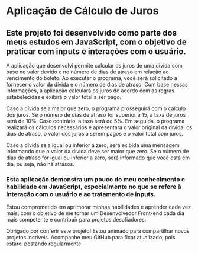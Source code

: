# Aplicação de Cálculo de Juros

## Este projeto foi desenvolvido como parte dos meus estudos em JavaScript, com o objetivo de praticar com inputs e interações com o usuário.

A aplicação que desenvolvi permite calcular os juros de uma dívida com base no valor devido e no número de dias de atraso em relação ao vencimento do boleto. Ao executar o programa, você será solicitado a fornecer o valor da dívida e o número de dias de atraso. Com base nessas informações, a aplicação calculará os juros de acordo com as regras estabelecidas e exibirá o valor total a ser pago.

Caso a dívida seja maior que zero, o programa prosseguirá com o cálculo dos juros. Se o número de dias de atraso for superior a 15, a taxa de juros será de 10%. Caso contrário, a taxa será de 5%. Em seguida, o programa realizará os cálculos necessários e apresentará o valor original da dívida, os dias de atraso, o valor dos juros a serem pagos e o valor total com juros.

Caso a dívida seja igual ou inferior a zero, será exibida uma mensagem informando que o valor da dívida deve ser maior que zero. Se o número de dias de atraso for igual ou inferior a zero, será informado que você está em dia, ou seja, não há atrasos.

### Esta aplicação demonstra um pouco do meu conhecimento e habilidade em JavaScript, especialmente no que se refere à interação com o usuário e ao tratamento de inputs. 

Estou comprometido em aprimorar minhas habilidades e aprender cada vez mais, com o objetivo de me tornar um Desenvolvedor Front-end cada dia mais competente e contribuir para projetos desafiadores.

Obrigado por conferir este projeto! Estou animado para compartilhar novos projetos incríveis. Acompanhe meu GitHub para ficar atualizado, pois estarei postando regularmente.
